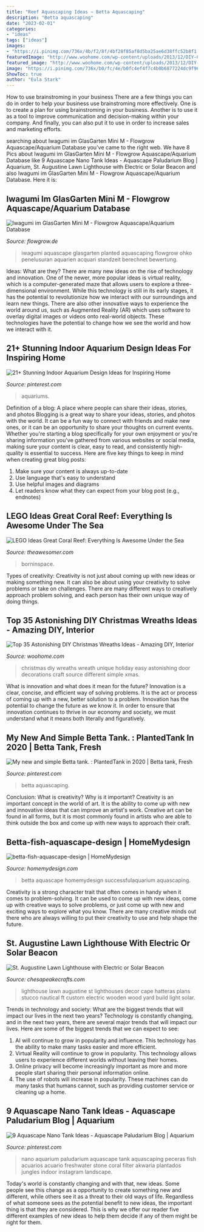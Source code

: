 ```yaml
---
title: "Reef Aquascaping Ideas ~ Betta Aquascaping"
description: "Betta aquascaping"
date: "2023-02-01"
categories:
- "ideas"
tags: ["ideas"]
images:
- "https://i.pinimg.com/736x/4b/f2/8f/4bf28f85af8d5ba25ae6d38ffc52b8f1.jpg"
featuredImage: "http://www.woohome.com/wp-content/uploads/2013/12/DIY-Christmas-Wreath-12.jpg"
featured_image: "http://www.woohome.com/wp-content/uploads/2013/12/DIY-Christmas-Wreath-12.jpg"
image: "https://i.pinimg.com/736x/b0/fc/4e/b0fc4ef4f7c4b0b6877224dc9f9684e0.jpg"
ShowToc: true
author: "Eula Stark"
---
```



How to use brainstroming in your business
There are a few things you can do in order to help your business use brainstroming more effectively. One is to create a plan for using brainstroming in your business. Another is to use it as a tool to improve communication and decision-making within your company. And finally, you can also put it to use in order to increase sales and marketing efforts.

	

		
searching about Iwagumi im GlasGarten Mini M - Flowgrow Aquascape/Aquarium Database you've came to the right web. We have 8 Pics about Iwagumi im GlasGarten Mini M - Flowgrow Aquascape/Aquarium Database like 9 Aquascape Nano Tank Ideas - Aquascape Paludarium Blog | Aquarium, St. Augustine Lawn Lighthouse with Electric or Solar Beacon and also Iwagumi im GlasGarten Mini M - Flowgrow Aquascape/Aquarium Database. Here it is:
		
    
## Iwagumi Im GlasGarten Mini M - Flowgrow Aquascape/Aquarium Database

<img loading=lazy src="https://www.flowgrow.de/db/images/tanks/detail/iwagumi-im-glasgarten-mini-m-51515f4e14075.jpg" onerror="this.onerror=null;this.src='https://tse2.mm.bing.net/th?id=OIP.ley5t57LFT9b8E2JuoZ5swHaFj&amp;pid=15.1';" alt="Iwagumi im GlasGarten Mini M - Flowgrow Aquascape/Aquarium Database">

_Source: flowgrow.de_

>iwagumi aquascape glasgarten planted aquascaping flowgrow ohko penelusuran aquarien acquari standzeit berechnet bewertung. 

	

Ideas: What are they?
There are many new ideas on the rise of technology and innovation. One of the newer, more popular ideas is virtual reality, which is a computer-generated maze that allows users to explore a three-dimensional environment. While this technology is still in its early stages, it has the potential to revolutionize how we interact with our surroundings and learn new things. There are also other innovative ways to experience the world around us, such as Augmented Reality (AR) which uses software to overlay digital images or videos onto real-world objects. These technologies have the potential to change how we see the world and how we interact with it.

    
## 21+ Stunning Indoor Aquarium Design Ideas For Inspiring Home

<img loading=lazy src="https://i.pinimg.com/736x/2c/ca/3c/2cca3cce0a8faee029559b0f10a4f48f.jpg" onerror="this.onerror=null;this.src='https://tse2.mm.bing.net/th?id=OIP.QVHw6W6PuMpCszuy0PAYgQHaJR&amp;pid=15.1';" alt="21+ Stunning Indoor Aquarium Design Ideas for Inspiring Home">

_Source: pinterest.com_

>aquariums. 

	

Definition of a blog: A place where people can share their ideas, stories, and photos
Blogging is a great way to share your ideas, stories, and photos with the world. It can be a fun way to connect with friends and make new ones, or it can be an opportunity to share your thoughts on current events. Whether you're starting a blog specifically for your own enjoyment or you're sharing information you've gathered from various websites or social media, making sure your content is clear, easy to read, and consistently high-quality is essential to success. Here are five key things to keep in mind when creating great blog posts: 
1. Make sure your content is always up-to-date 
2. Use language that's easy to understand 
3. Use helpful images and diagrams 
4. Let readers know what they can expect from your blog post (e.g., endnotes) 

    
## LEGO Ideas Great Coral Reef: Everything Is Awesome Under The Sea

<img loading=lazy src="https://theawesomer.com/photos/2021/08/lego_ideas_coral_reef_4.jpg" onerror="this.onerror=null;this.src='https://tse1.mm.bing.net/th?id=OIP.Bx_ZRVKGjU6e9JtOU1MptwHaE8&amp;pid=15.1';" alt="LEGO Ideas Great Coral Reef: Everything Is Awesome Under the Sea">

_Source: theawesomer.com_

>borninspace. 

	

Types of creativity:
Creativity is not just about coming up with new ideas or making something new. It can also be about using your creativity to solve problems or take on challenges. There are many different ways to creatively approach problem solving, and each person has their own unique way of doing things.

    
## Top 35 Astonishing DIY Christmas Wreaths Ideas - Amazing DIY, Interior

<img loading=lazy src="http://www.woohome.com/wp-content/uploads/2013/12/DIY-Christmas-Wreath-12.jpg" onerror="this.onerror=null;this.src='https://tse1.mm.bing.net/th?id=OIP.r2gA9MkyugEi22Ivdq-GYgHaJ4&amp;pid=15.1';" alt="Top 35 Astonishing DIY Christmas Wreaths Ideas - Amazing DIY, Interior">

_Source: woohome.com_

>christmas diy wreaths wreath unique holiday easy astonishing door decorations craft source different simple xmas. 

	

What is innovation and what does it mean for the future?
Innovation is a clear, concise, and efficient way of solving problems. It is the act or process of coming up with a new, better solution to a problem. Innovation has the potential to change the future as we know it. In order to ensure that innovation continues to thrive in our economy and society, we must understand what it means both literally and figuratively.

    
## My New And Simple Betta Tank. : PlantedTank In 2020 | Betta Tank, Fresh

<img loading=lazy src="https://i.pinimg.com/736x/b0/fc/4e/b0fc4ef4f7c4b0b6877224dc9f9684e0.jpg" onerror="this.onerror=null;this.src='https://tse3.mm.bing.net/th?id=OIP.aAdKM3nYlI61SQMswgSGYQHaJ4&amp;pid=15.1';" alt="My new and simple Betta tank. : PlantedTank in 2020 | Betta tank, Fresh">

_Source: pinterest.com_

>betta aquascaping. 

	

Conclusion: What is creativity? Why is it important?
Creativity is an important concept in the world of art. It is the ability to come up with new and innovative ideas that can improve an artist's work. Creative art can be found in all forms, but it is most commonly found in artists who are able to think outside the box and come up with new ways to approach their craft.

    
## Betta-fish-aquascape-design | HomeMydesign

<img loading=lazy src="https://homemydesign.com/wp-content/uploads/2021/01/betta-fish-aquascape-design.jpg" onerror="this.onerror=null;this.src='https://tse3.mm.bing.net/th?id=OIP.wWOpmubl8wP69wFirTBMRwHaHa&amp;pid=15.1';" alt="betta-fish-aquascape-design | HomeMydesign">

_Source: homemydesign.com_

>betta aquascape homemydesign successfulaquarium aquascaping. 

	

Creativity is a strong character trait that often comes in handy when it comes to problem-solving. It can be used to come up with new ideas, come up with creative ways to solve problems, or just come up with new and exciting ways to explore what you know. There are many creative minds out there who are always willing to put their creativity to use and help shape the future.

    
## St. Augustine Lawn Lighthouse With Electric Or Solar Beacon

<img loading=lazy src="http://www.chesapeakecrafts.com/augustine1.PNG" onerror="this.onerror=null;this.src='https://tse1.mm.bing.net/th?id=OIP.EUnt9pG8JbhcqC8nbSxAfAAAAA&amp;pid=15.1';" alt="St. Augustine Lawn Lighthouse with Electric or Solar Beacon">

_Source: chesapeakecrafts.com_

>lighthouse lawn augustine st lighthouses decor cape hatteras plans stucco nautical ft custom electric wooden wood yard build light solar. 

	

Trends in technology and society: What are the biggest trends that will impact our lives in the next two years?
Technology is constantly changing, and in the next two years, there are several major trends that will impact our lives. Here are some of the biggest trends that we can expect to see: 
1) AI will continue to grow in popularity and influence. This technology has the ability to make many tasks easier and more efficient. 
2) Virtual Reality will continue to grow in popularity. This technology allows users to experience different worlds without leaving their homes. 
3) Online privacy will become increasingly important as more and more people start sharing their personal information online. 
4) The use of robots will increase in popularity. These machines can do many tasks that humans cannot, such as providing customer service or cleaning up a home.

    
## 9 Aquascape Nano Tank Ideas - Aquascape Paludarium Blog | Aquarium

<img loading=lazy src="https://i.pinimg.com/736x/4b/f2/8f/4bf28f85af8d5ba25ae6d38ffc52b8f1.jpg" onerror="this.onerror=null;this.src='https://tse1.mm.bing.net/th?id=OIP.F4639r5nDzcN8J_ea0PFsQHaI0&amp;pid=15.1';" alt="9 Aquascape Nano Tank Ideas - Aquascape Paludarium Blog | Aquarium">

_Source: pinterest.com_

>nano aquarium paludarium aquascape tank aquascaping peceras fish acuarios acuario freshwater stone coral filter akwaria plantados jungles indoor instagram landscape. 

	

Today's world is constantly changing and with that, new ideas. Some people see this change as a opportunity to create something new and different, while others see it as a threat to their old ways of life. Regardless of what someone sees as the potential benefit to new ideas, the important thing is that they are considered. This is why we offer our reader five different examples of new ideas to help them decide if any of them might be right for them.


